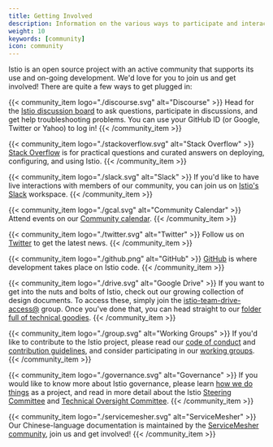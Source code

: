 ```yaml
---
title: Getting Involved
description: Information on the various ways to participate and interact with the Istio community.
weight: 10
keywords: [community]
icon: community
---
```

Istio is an open source project with an active community that supports its use and on-going development. We'd love for you
to join us and get involved!
There are quite a few ways to get plugged in:

{{< community_item logo="./discourse.svg" alt="Discourse" >}}
Head for the [Istio discussion board](https://discuss.istio.io) to ask questions,
participate in discussions, and get help troubleshooting problems. You can use your GitHub ID (or Google, Twitter or Yahoo) to log in!
{{< /community_item >}}

{{< community_item logo="./stackoverflow.svg" alt="Stack Overflow" >}}
[Stack Overflow](https://stackoverflow.com/questions/tagged/istio) is for practical questions and curated answers
on deploying, configuring, and using Istio.
{{< /community_item >}}

{{< community_item logo="./slack.svg" alt="Slack" >}}
If you'd like to have live interactions with members of our community, you can join us on
[Istio's Slack](https://slack.istio.io) workspace.
{{< /community_item >}}

{{< community_item logo="./gcal.svg" alt="Community Calendar" >}}
Attend events on our [Community calendar](https://calendar.google.com/calendar/embed?src=i10ogf58krfbrsjai5qi16g4do%40group.calendar.google.com&ctz=America%2FLos_Angeles).
{{< /community_item >}}

{{< community_item logo="./twitter.svg" alt="Twitter" >}}
Follow us on [Twitter](https://twitter.com/IstioMesh) to get the latest news.
{{< /community_item >}}

{{< community_item logo="./github.png" alt="GitHub" >}}
[GitHub](https://github.com/istio/community) is where development takes place on Istio code.
{{< /community_item >}}

{{< community_item logo="./drive.svg" alt="Google Drive" >}}
If you want to get into the nuts and bolts of Istio, check out our growing collection
of design documents. To access these, simply join the
[istio-team-drive-access@](https://groups.google.com/forum/#!forum/istio-team-drive-access) group.
Once you've done that, you can head straight to our
[folder full of technical goodies](https://drive.google.com/corp/drive/u/0/folders/0AIS5p3eW9BCtUk9PVA).
{{< /community_item >}}

{{< community_item logo="./group.svg" alt="Working Groups" >}}
If you'd like to contribute to the Istio project, please read our
[code of conduct](https://github.com/istio/community/blob/master/CONTRIBUTING.md#code-of-conduct) and
[contribution guidelines](https://github.com/istio/community/blob/master/CONTRIBUTING.md), and
consider participating in our [working groups](https://github.com/istio/community/blob/master/WORKING-GROUPS.md).
{{< /community_item >}}

{{< community_item logo="./governance.svg" alt="Governance" >}}
If you would like to know more about Istio governance, please learn [how we do things](https://github.com/istio/community/blob/master/README.md)
as a project, and read in more detail about the Istio [Steering Committee](https://github.com/istio/community/tree/master/steering)
and [Technical Oversight Committee](https://github.com/istio/community/blob/master/TECH-OVERSIGHT-COMMITTEE.md).
{{< /community_item >}}

{{< community_item logo="./servicemesher.svg" alt="ServiceMesher" >}}
Our Chinese-language documentation is maintained by the
[ServiceMesher community](https://www.servicemesher.com), join us and get involved!
{{< /community_item >}}
